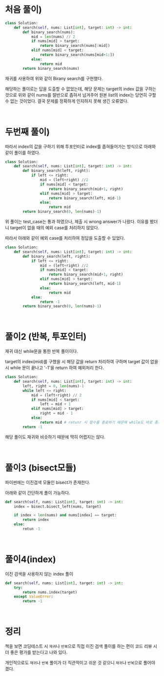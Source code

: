 ​
# 처음 풀이)

```python
class Solution:
    def search(self, nums: List[int], target: int) -> int:
        def binary_search(nums):
            mid = len(nums) // 2
            if nums[mid] > target:
                return binary_search(nums[:mid])
            elif nums[mid] < target:
                return binary_search(nums[mid+1:])
            else:
                return mid
        return binary_search(nums)  
```

재귀를 사용하여 위와 같이 Birany search를 구현했다.

해당하는 풀이로는 답을 도출할 수 없었는데, 해당 문제는 target의 index 값을 구하는 것으로 
위와 같이 nums를  절반으로 좁혀서 넘겨주어 원본 list의 index는 당연히 구할 수 없는 것이었다. 결국 문제를 정확하게 인지하지 못해 생긴 오류였다.


<br/>

# 두번째 풀이)
따라서 index의 값을 구하기 위해 투포인터로 index를 좁혀들어가는 방식으로 아래와 같이 풀이를 하였다.

```python
class Solution:
    def search(self, nums: List[int], target: int) -> int:
        def binary_search(left, right):
            if left <= right:
                mid = (left+right) //2
                if nums[mid] < target:
                    return binary_search(mid+1, right)
                elif nums[mid] > target:
                    return binary_search(left, mid-1)
                else:
                    return mid
        return binary_search(0, len(nums)-1)
```

위 풀이는 test_case는 통과 하였으나, 제출 시 wrong answer가 나왔다. 
이유를 봤더니 target이 없을 때의 예외 case를 처리하지 않았다. 


따라서 아래와 같이 예외 case를 처리하여 정답을 도출할 수 있었다.

```python
class Solution:
    def search(self, nums: List[int], target: int) -> int:
        def binary_search(left, right):
            if left <= right:
                mid = (left+right) //2
                if nums[mid] < target:
                    return binary_search(mid+1, right)
                elif nums[mid] > target:
                    return binary_search(left, mid-1)
                else:
                    return mid
            else:
                return -1
        return binary_search(0, len(nums)-1)
```

<br/>

# 풀이2 (반복, 투포인터)

재귀 대신 while문을 통한 반복 풀이이다.

target의 index(mid)를 구했을 시 해당 값을 return 처리하여 구하며 target 값이 없을 시 while 문이 끝나고 '-1'을 return  하여 예외처리 한다.


```python
class Solution:
    def search(self, nums: List[int], target: int) -> int:
        left, right = 0, len(nums)-1
        while left <= right:
            mid = (left+right) // 2
            if nums[mid] < target:
                left = mid + 1
            elif nums[mid] > target:
                right = mid - 1
            else:
                return mid # retunr 시 함수를 종료하기 때문에 while도 바로 종료된다.
        return -1
```

해당 풀이도 재귀와 비슷하기 때문에 딱히 어렵지는 않다.

<br/>

# 풀이3 (bisect모듈)
파이썬에는 이진검색 모듈인 bisect가 존재한다. 

아래와 같이 간단하게 풀이 가능하다.

```python
def search(self, nums: List[int], target: int) -> int:
    index = bisect.bisect_left(nums, target)

    if index < len(nums) and nums[index] == target:
        return index
    else:
        retun -1
```

<br/>

# 풀이4(index)
이진 검색을 사용하지 않는 index 풀이

```python
def search(self, nums: List[int], target: int) -> int:
    try:
        return nums.index(target)
    except ValueError:
        return -1
```


<br/>

# 정리
책을 보면 코딩테스트 시 ```재귀```나 ```반복```으로 직접 이진 검색 풀이를 하는 편이 코드 리뷰 시 더 좋은 평가를 받는다고 나와 있다.

개인적으로도 ```재귀```나 ```반복``` 풀이가 더 직관적이고 쉬운 것 같으니 ```재귀```나 ```반복```으로 풀어야 겠다.

